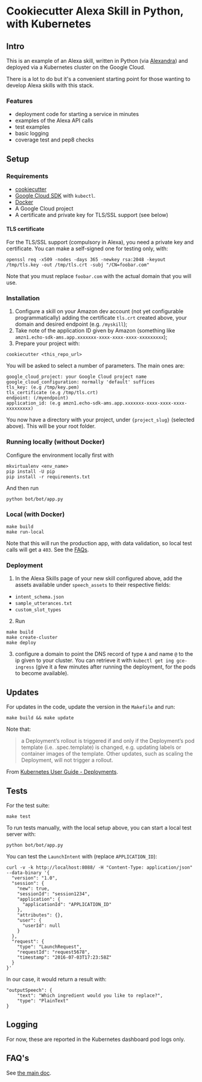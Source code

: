 # Cookiecutter Alexa Skill in Python, with Kubernetes

## Intro

This is an example of an Alexa skill, written in Python (via [Alexandra](https://github.com/erik/alexandra)) and 
deployed via a Kubernetes cluster on the Google Cloud. 

There is a lot to do but it's a convenient starting point for those wanting to develop Alexa skills with this stack.

### Features

 * deployment code for starting a service in minutes
 * examples of the Alexa API calls
 * test examples
 * basic logging
 * coverage test and pep8 checks

## Setup

### Requirements

* [cookiecutter](https://cookiecutter.readthedocs.io/)
* [Google Cloud SDK](https://cloud.google.com/sdk/) with `kubectl`.
* [Docker](https://www.docker.com/)
* A Google Cloud project
* A certificate and private key for TLS/SSL support (see below)

#### TLS certificate

For the TLS/SSL support (compulsory in Alexa), you need a private key and certificate. 
You can make a self-signed one for testing only, with:

```
openssl req -x509 -nodes -days 365 -newkey rsa:2048 -keyout /tmp/tls.key -out /tmp/tls.crt -subj "/CN=foobar.com"
```

Note that you must replace `foobar.com` with the actual domain that you will use.

### Installation

1. Configure a skill on your Amazon dev account (not yet configurable programmatically) adding the certificate `tls.crt` created above, your domain and desired endpoint (e.g. `/myskill`);
2. Take note of the application ID given by Amazon (something like `amzn1.echo-sdk-ams.app.xxxxxxx-xxxx-xxxx-xxxx-xxxxxxxxx`);
3. Prepare your project with:

```
cookiecutter <this_repo_url>
```

You will be asked to select a number of parameters. The main ones are:

```
google_cloud_project: your Google Cloud project name
google_cloud_configuration: normally 'default' suffices
tls_key: (e.g /tmp/key.pem)
tls_certificate (e.g /tmp/tls.crt)
endpoint: (/myendpoint)
application_id: (e.g amzn1.echo-sdk-ams.app.xxxxxxx-xxxx-xxxx-xxxx-xxxxxxxxx)
```

You now have a directory with your project, under `{project_slug}` (selected above). This will be your root folder. 

### Running locally (without Docker)

Configure the environment locally first with 

```
mkvirtualenv <env_name>
pip install -U pip
pip install -r requirements.txt
```

And then run 

```
python bot/bot/app.py
```

### Local (with Docker)

```
make build
make run-local
```

Note that this will run the production app, with data validation, so local test calls will get a `403`. 
See the [FAQs](FAQ.md).

### Deployment

1. In the Alexa Skills page of your new skill configured above, add the assets available under `speech_assets` to their respective fields:
 * `intent_schema.json`
 * `sample_utterances.txt`
 * `custom_slot_types`
2. Run 

```
make build
make create-cluster
make deploy
```

3. configure a domain to point the DNS record of type `A` and name `@` to the ip given to your cluster.
You can retrieve it with `kubectl get ing gce-ingress` (give it a few minutes after running the deployment, 
for the pods to become available).

## Updates

For updates in the code, update the version in the `Makefile` and run:

```
make build && make update
```

Note that:

>a Deployment’s rollout is triggered if and only if the Deployment’s pod template (i.e. .spec.template) is changed, e.g. updating labels or container images of the template. Other updates, such as scaling the Deployment, will not trigger a rollout.

From [Kubernetes User Guide - Deployments](http://kubernetes.io/docs/user-guide/deployments/).

## Tests

For the test suite:

```
make test
``` 

To run tests manually, with the local setup above, you can start a local test server with:

```
python bot/bot/app.py
```

You can test the `LaunchIntent` with (replace `APPLICATION_ID`):

```
curl -v -k http://localhost:8088/ -H "Content-Type: application/json" --data-binary '{
  "version": "1.0",
  "session": {
    "new": true,
    "sessionId": "session1234",
    "application": {
      "applicationId": "APPLICATION_ID"
    },
    "attributes": {},
    "user": {
      "userId": null
    }
  },
  "request": {
    "type": "LaunchRequest",
    "requestId": "request5678",
    "timestamp": "2016-07-03T17:23:58Z"
  }
}'
```

In our case, it would return a result with:

```
"outputSpeech": {
    "text": "Which ingredient would you like to replace?", 
    "type": "PlainText"
}
```

## Logging

For now, these are reported in the Kubernetes dashboard pod logs only.

## FAQ's

See [the main doc](FAQ.md).
